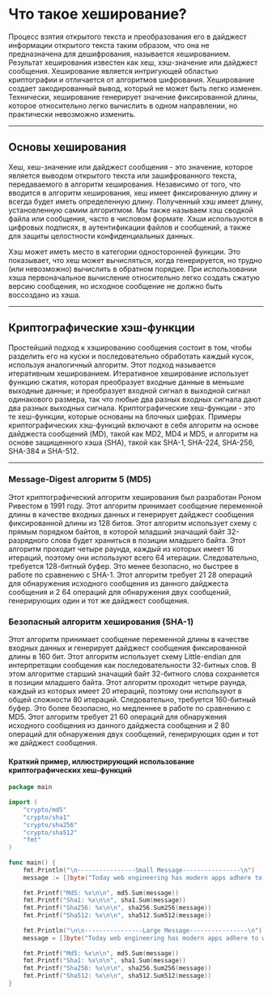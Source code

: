 # Что такое хеширование?

Процесс взятия открытого текста и преобразования его в дайджест информации открытого текста таким образом, что она не предназначена для дешифрования, называется хешированием. Результат хеширования известен как хеш, хэш\-значение или дайджест сообщения. Хеширование является интригующей областью криптографии и отличается от алгоритмов шифрования. Хеширование создает закодированный вывод, который не может быть легко изменен. Технически, хеширование генерирует значение фиксированной длины, которое относительно легко вычислить в одном направлении, но практически невозможно изменить.

---

## Основы хеширования

Хеш, хеш\-значение или дайджест сообщения \- это значение, которое является выводом открытого текста или зашифрованного текста, передаваемого в алгоритм хеширования. Независимо от того, что вводится в алгоритм хеширования, хеш имеет фиксированную длину и всегда будет иметь определенную длину. Полученный хэш имеет длину, установленную самим алгоритмом. Мы также называем хэш сводкой файла или сообщения, часто в числовом формате. Хэши используются в цифровых подписях, в аутентификации файлов и сообщений, а также для защиты целостности конфиденциальных данных.

Хэш может иметь место в категории односторонней функции. Это показывает, что хеш может вычисляться, когда генерируется, но трудно (или невозможно) вычислить в обратном порядке. При использовании хэша первоначальное вычисление относительно легко создать сжатую версию сообщения, но исходное сообщение не должно быть воссоздано из хэша.

---

## Криптографические хэш\-функции

Простейший подход к хэшированию сообщения состоит в том, чтобы разделить его на куски и последовательно обработать каждый кусок, используя аналогичный алгоритм. Этот подход называется итеративным хешированием. Итеративное хеширование использует функцию сжатия, которая преобразует входные данные в меньшие выходные данные; и преобразует входной сигнал в выходной сигнал одинакового размера, так что любые два разных входных сигнала дают два разных выходных сигнала. Криптографические хеш\-функции \- это те хеш\-функции, которые основаны на блочных шифрах. Примеры криптографических хэш\-функций включают в себя алгоритм на основе дайджеста сообщений (MD), такой как MD2, MD4 и MD5, и алгоритм на основе защищенного хэша (SHA), такой как SHA\-1, SHA\-224, SHA\-256, SHA\-384 и SHA\-512.

---

### Message\-Digest алгоритм 5 (MD5)

Этот криптографический алгоритм хеширования был разработан Роном Ривестом в 1991 году. Этот алгоритм принимает сообщение переменной длины в качестве входных данных и генерирует дайджест сообщения фиксированной длины из 128 битов. Этот алгоритм использует схему с прямым порядком байтов, в которой младший значащий байт 32\-разрядного слова будет храниться в позиции младшего байта. Этот алгоритм проходит четыре раунда, каждый из которых имеет 16 итераций, поэтому они используют всего 64 итерации. Следовательно, требуется 128\-битный буфер. Это менее безопасно, но быстрее в работе по сравнению с SHA\-1. Этот алгоритм требует 21 28 операций для обнаружения исходного сообщения из данного дайджеста сообщения и 2 64 операций для обнаружения двух сообщений, генерирующих один и тот же дайджест сообщения.

### Безопасный алгоритм хеширования (SHA\-1)

Этот алгоритм принимает сообщение переменной длины в качестве входных данных и генерирует дайджест сообщения фиксированной длины в 160 бит. Этот алгоритм использует схему Little\-endian для интерпретации сообщения как последовательности 32\-битных слов. В этом алгоритме старший значащий байт 32\-битного слова сохраняется в позиции младшего байта. Этот алгоритм проходит четыре раунда, каждый из которых имеет 20 итераций, поэтому они используют в общей сложности 80 итераций. Следовательно, требуется 160\-битный буфер. Это более безопасно, но медленнее в работе по сравнению с MD5. Этот алгоритм требует 21 60 операций для обнаружения исходного сообщения из данного дайджеста сообщения и 2 80 операций для обнаружения двух сообщений, генерирующих один и тот же дайджест сообщения.

#### Краткий пример, иллюстрирующий использование криптографических хеш\-функций


```go
package main
 
import (
	"crypto/md5"
	"crypto/sha1"
	"crypto/sha256"
	"crypto/sha512"
	"fmt"
)
 
func main() {
	fmt.Println("\n----------------Small Message----------------\n")
	message := []byte("Today web engineering has modern apps adhere to what is known as a single-page app (SPA) model.")
 
	fmt.Printf("Md5: %x\n\n", md5.Sum(message))
	fmt.Printf("Sha1: %x\n\n", sha1.Sum(message))
	fmt.Printf("Sha256: %x\n\n", sha256.Sum256(message))
	fmt.Printf("Sha512: %x\n\n", sha512.Sum512(message))
 
	fmt.Println("\n\n----------------Large Message----------------\n")
	message = []byte("Today web engineering has modern apps adhere to what is known as a single-page app (SPA) model. This model gives you an experience in which you never navigate to particular pages or even reload a page.  It loads and unloads the various views of our app into the same page itself. If you've ever run popular web apps like Gmail, Facebook, Instagram, or Twitter, you've used a single-page app. In all those apps, the content gets dynamically displayed without requiring you to refresh or navigate to a different page. React gives you a powerful subjective model to work with and supports you to build user interfaces in a declarative and component-driven way.")
 
	fmt.Printf("Md5: %x\n\n", md5.Sum(message))
	fmt.Printf("Sha1: %x\n\n", sha1.Sum(message))
	fmt.Printf("Sha256: %x\n\n", sha256.Sum256(message))
	fmt.Printf("Sha512: %x\n\n", sha512.Sum512(message))
}
 
```
